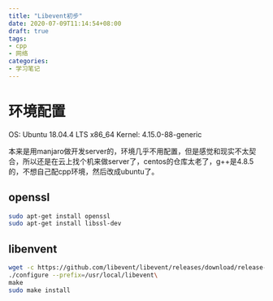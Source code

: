 ```yaml
---
title: "Libevent初步"
date: 2020-07-09T11:14:54+08:00
draft: true
tags: 
- cpp
- 网络
categories: 
- 学习笔记
---
```


# 环境配置

OS: Ubuntu 18.04.4 LTS x86_64
Kernel: 4.15.0-88-generic

本来是用manjaro做开发server的，环境几乎不用配置，但是感觉和现实不太契合，所以还是在云上找个机来做server了，centos的仓库太老了，g++是4.8.5的，不想自己配cpp环境，然后改成ubuntu了。

## openssl

``` sh
sudo apt-get install openssl
sudo apt-get install libssl-dev
```

## libenvent

``` sh
wget -c https://github.com/libevent/libevent/releases/download/release-2.1.12-stable/libevent-2.1.12-stable.tar.gz
./configure --prefix=/usr/local/libevent\
make
sudo make install
```

